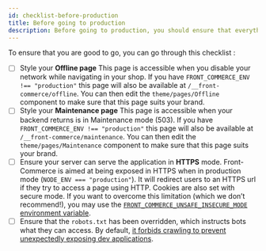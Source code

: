 ```yaml
---
id: checklist-before-production
title: Before going to production
description: Before going to production, you should ensure that everything has been costumized to provide the best possible experience to your users. Some features are not critical enough to block your developments and you may have forgotten them during the project. This page contains a checklist to help you before the go-live!
---
```


To ensure that you are good to go, you can go through this checklist :

- [ ] Style your **Offline page**
      This page is accessible when you disable your network while navigating in your shop.
      If you have `FRONT_COMMERCE_ENV !== "production"` this page will also be available at `/__front-commerce/offline`. You can then edit the `theme/pages/Offline` component to make sure that this page suits your brand.
- [ ] Style your **Maintenance page**
      This page is accessible when your backend returns is in Maintenance mode (503).
      If you have `FRONT_COMMERCE_ENV !== "production"` this page will also be available at `/__front-commerce/maintenance`. You can then edit the `theme/pages/Maintenance` component to make sure that this page suits your brand.
- [ ] Ensure your server can serve the application in **HTTPS** mode.
      Front-Commerce is aimed at being exposed in HTTPS when in production mode (`NODE_ENV === "production"`). It will redirect users to an HTTPS url if they try to access a page using HTTP. Cookies are also set with secure mode.
      If you want to overcome this limitation (which we don’t recommend!), you may use the [`FRONT_COMMERCE_UNSAFE_INSECURE_MODE` environment variable](/docs/reference/environment-variables.html#Host).
- [ ] Ensure that the `robots.txt` has been overridden, which instructs bots what they can access. By default, [it forbids crawling to prevent unexpectedly exposing dev applications](https://gitlab.com/front-commerce/front-commerce/-/blob/main/public/robots.txt).
